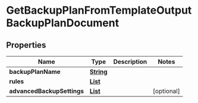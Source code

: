 

# GetBackupPlanFromTemplateOutputBackupPlanDocument


## Properties

| Name | Type | Description | Notes |
|------------ | ------------- | ------------- | -------------|
|**backupPlanName** | [**String**](String.md) |  |  |
|**rules** | [**List**](List.md) |  |  |
|**advancedBackupSettings** | [**List**](List.md) |  |  [optional] |



